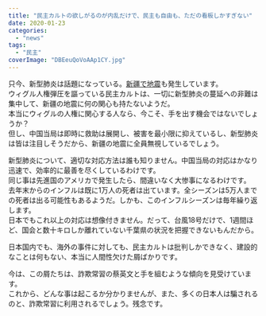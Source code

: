 ```yaml
---
title: "民主カルトの欲しがるのが内乱だけで、民主も自由も、ただの看板しかすぎない"
date: 2020-01-23
categories: 
  - "news"
tags: 
  - "民主"
coverImage: "DBEeuQoVoAAp1CY.jpg"
---
```


只今、新型肺炎は話題になっている。[新疆で地震](https://blog.loveapple.cn/news/202001221795.html)も発生しています。  
ウィグル人権弾圧を謳っている民主カルトは、一切に新型肺炎の蔓延への非難は集中して、新疆の地震に何の関心も持たないようだ。  
本当にウィグルの人権に関心する人なら、今こそ、手を出す機会ではないでしょうか？  
但し、中国当局は即時に救助は展開し、被害を最小限に抑えているし、新型肺炎は皆は注目しそうだから、新疆の地震に全員無視しているでしょう。

新型肺炎について、適切な対応方法は誰も知りません。中国当局の対応はかなり迅速で、効率的に最善を尽くしているわけです。  
同じ事は先進国のアメリカで発生したら、間違いなく大惨事になるわけです。  
去年末からのインフルは既に1万人の死者は出ています。全シーズンは5万人までの死者は出る可能性もあるようだ。しかも、このインフルシーズンは毎年繰り返します。  
日本でもこれ以上の対応は想像付きません。だって、台風18号だけで、1週間ほど、国会と数十キロしか離れていない千葉県の状況を把握できないもんだから。

日本国内でも、海外の事件に対しても、民主カルトは批判しかできなく、建設的なことは何もない、本当に人間性欠けた屑ばかりです。

今は、この屑たちは、詐欺常習の蔡英文と手を組むような傾向を見受けています。  
これから、どんな事は起こるか分かりませんが、また、多くの日本人は騙されるのと、詐欺常習に利用されるでしょう。残念です。
